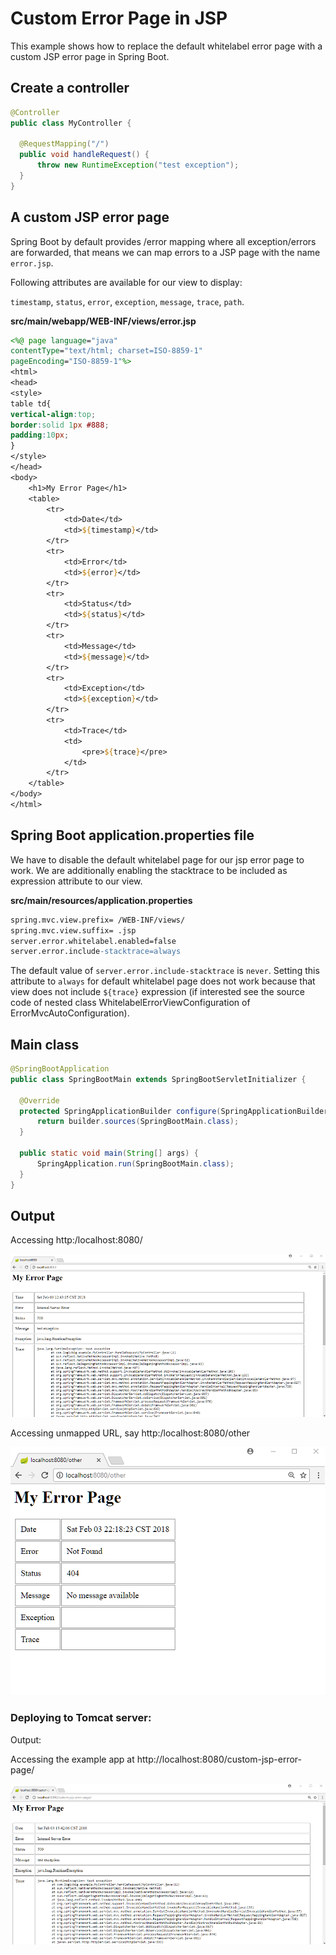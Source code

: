 # Custom Error Page in JSP

This example shows how to replace the default whitelabel error page with a custom JSP error page in Spring Boot.

## Create a controller

```java
@Controller
public class MyController {

  @RequestMapping("/")
  public void handleRequest() {
      throw new RuntimeException("test exception");
  }
}
```

## A custom JSP error page

Spring Boot by default provides /error mapping where all exception/errors are forwarded, that means we can map errors to a JSP page with the name `error.jsp`.

Following attributes are available for our view to display: 

`timestamp`, `status`, `error`, `exception`, `message`, `trace`, `path`.

**src/main/webapp/WEB-INF/views/error.jsp**

```jsp
<%@ page language="java"
contentType="text/html; charset=ISO-8859-1"
pageEncoding="ISO-8859-1"%>
<html>
<head>
<style>
table td{
vertical-align:top;
border:solid 1px #888;
padding:10px;
}
</style>
</head>
<body>
    <h1>My Error Page</h1>
    <table>
        <tr>
            <td>Date</td>
            <td>${timestamp}</td>
        </tr>
        <tr>
            <td>Error</td>
            <td>${error}</td>
        </tr>
        <tr>
            <td>Status</td>
            <td>${status}</td>
        </tr>
        <tr>
            <td>Message</td>
            <td>${message}</td>
        </tr>
        <tr>
            <td>Exception</td>
            <td>${exception}</td>
        </tr>
        <tr>
            <td>Trace</td>
            <td>
                <pre>${trace}</pre>
            </td>
        </tr>
    </table>
</body>
</html>
```

## Spring Boot application.properties file

We have to disable the default whitelabel page for our jsp error page to work. We are additionally enabling the stacktrace to be included as expression attribute to our view.

**src/main/resources/application.properties**

```apache
spring.mvc.view.prefix= /WEB-INF/views/
spring.mvc.view.suffix= .jsp
server.error.whitelabel.enabled=false
server.error.include-stacktrace=always
```

The default value of `server.error.include-stacktrace` is `never`. Setting this attribute to `always` for default whitelabel page does not work because that view does not include `${trace}` expression (if interested see the source code of nested class WhitelabelErrorViewConfiguration of ErrorMvcAutoConfiguration).

## Main class

```java
@SpringBootApplication
public class SpringBootMain extends SpringBootServletInitializer {

  @Override
  protected SpringApplicationBuilder configure(SpringApplicationBuilder builder) {
      return builder.sources(SpringBootMain.class);
  }

  public static void main(String[] args) {
      SpringApplication.run(SpringBootMain.class);
  }
}
```

## Output

Accessing http:/localhost:8080/

![module](images/output.png)

Accessing unmapped URL, say http:/localhost:8080/other

![module](images/output44.png)

### Deploying to Tomcat server:

Output:

Accessing the example app at http://localhost:8080/custom-jsp-error-page/

![module](images/output2.png)
